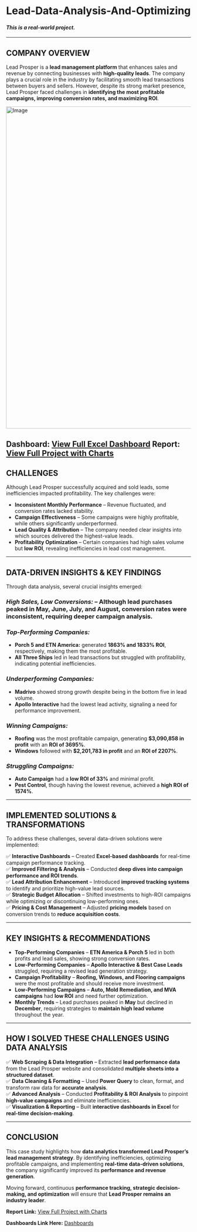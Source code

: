# Lead-Data-Analysis-And-Optimizing

#### *This is a real-world project.*
---
## COMPANY OVERVIEW 

Lead Prosper is a **lead management platform** that enhances sales and revenue by connecting businesses with **high-quality leads**. The company plays a crucial role in the industry by facilitating smooth lead transactions between buyers and sellers. However, despite its strong market presence, Lead Prosper faced challenges in **identifying the most profitable campaigns, improving conversion rates, and maximizing ROI**.  

<img width="878" alt="Image" src="https://github.com/user-attachments/assets/7e160f6b-820c-4d0d-8165-913487676818" />

**Dashboard:** [View Full Excel Dashboard](https://1drv.ms/x/c/d965216d2ae107e9/EV5w9WQZzB9Enr0ibvItlo0Bw388P7mmDkEYBT1rbbGW0w?e=XGi5lY)
**Report:** [View Full Project with Charts](https://github.com/TanvirHasan23/Lead-Data-Analysis-And-Optimizing/blob/main/Analysis3_Lead%2BProsper_PDF_Report_Mar2024%2Bto%2BDec2024_LP_Accounting.pdf)
---  

## CHALLENGES  

Although Lead Prosper successfully acquired and sold leads, some inefficiencies impacted profitability. The key challenges were:  

- **Inconsistent Monthly Performance** – Revenue fluctuated, and conversion rates lacked stability.  
- **Campaign Effectiveness** – Some campaigns were highly profitable, while others significantly underperformed.  
- **Lead Quality & Attribution** – The company needed clear insights into which sources delivered the highest-value leads.  
- **Profitability Optimization** – Certain companies had high sales volume but **low ROI**, revealing inefficiencies in lead cost management.  

---  

## DATA-DRIVEN INSIGHTS & KEY FINDINGS  

Through data analysis, several crucial insights emerged:  

### *High Sales, Low Conversions:* – Although lead purchases peaked in **May, June, July, and August**, conversion rates were inconsistent, requiring deeper campaign analysis.  

### *Top-Performing Companies:*  
- **Porch 5 and ETN America:** generated **1863% and 1833% ROI**, respectively, making them the most profitable.  
- **All Three Ships** led in lead transactions but struggled with profitability, indicating potential inefficiencies.  

### *Underperforming Companies:*  
- **Madrivo** showed strong growth despite being in the bottom five in lead volume.  
- **Apollo Interactive** had the lowest lead activity, signaling a need for performance improvement.  

### *Winning Campaigns:*  
- **Roofing** was the most profitable campaign, generating **$3,090,858 in profit** with an **ROI of 3695%**.  
- **Windows** followed with **$2,201,783 in profit** and an **ROI of 2207%**.  

### *Struggling Campaigns:*  
- **Auto Campaign** had a **low ROI of 33%** and minimal profit.  
- **Pest Control**, though having the lowest revenue, achieved a **high ROI of 1574%**.  

---  

## IMPLEMENTED SOLUTIONS & TRANSFORMATIONS  

To address these challenges, several data-driven solutions were implemented:  

✅ **Interactive Dashboards** – Created **Excel-based dashboards** for real-time campaign performance tracking.  
✅ **Improved Filtering & Analysis** – Conducted **deep dives into campaign performance and ROI trends**.  
✅ **Lead Attribution Enhancement** – Introduced **improved tracking systems** to identify and prioritize high-value lead sources.  
✅ **Strategic Budget Allocation** – Shifted investments to high-ROI campaigns while optimizing or discontinuing low-performing ones.  
✅ **Pricing & Cost Management** – Adjusted **pricing models** based on conversion trends to **reduce acquisition costs**.  

---  

## KEY INSIGHTS & RECOMMENDATIONS  

- **Top-Performing Companies** – **ETN America & Porch 5** led in both profits and lead sales, showing strong conversion rates.  
- **Low-Performing Companies** – **Apollo Interactive & Best Case Leads** struggled, requiring a revised lead generation strategy.  
- **Campaign Profitability** – **Roofing, Windows, and Flooring campaigns** were the most profitable and should receive more investment.  
- **Low-Performing Campaigns** – **Auto, Mold Remediation, and MVA campaigns** had **low ROI** and need further optimization.  
- **Monthly Trends** – Lead purchases peaked in **May** but declined in **December**, requiring strategies to **maintain high lead volume** throughout the year.  

---  

## HOW I SOLVED THESE CHALLENGES USING DATA ANALYSIS  

✅ **Web Scraping & Data Integration** – Extracted **lead performance data** from the Lead Prosper website and consolidated **multiple sheets into a structured dataset**.  
✅ **Data Cleaning & Formatting** – Used **Power Query** to clean, format, and transform raw data for **accurate analysis**.  
✅ **Advanced Analysis** – Conducted **Profitability & ROI Analysis** to pinpoint **high-value campaigns** and eliminate inefficiencies.  
✅ **Visualization & Reporting** – Built **interactive dashboards in Excel** for **real-time decision-making**.  

---  

## CONCLUSION  

This case study highlights how **data analytics transformed Lead Prosper’s lead management strategy**. By identifying inefficiencies, optimizing profitable campaigns, and implementing **real-time data-driven solutions**, the company significantly improved its **performance and revenue generation**.  

Moving forward, continuous **performance tracking, strategic decision-making, and optimization** will ensure that **Lead Prosper remains an industry leader**.

**Report Link:** [View Full Project with Charts](https://github.com/TanvirHasan23/Lead-Data-Analysis-And-Optimizing/blob/main/Analysis3_Lead%2BProsper_PDF_Report_Mar2024%2Bto%2BDec2024_LP_Accounting.pdf)

**Dashboards Link Here:** [Dashboards](https://1drv.ms/x/c/d965216d2ae107e9/EV5w9WQZzB9Enr0ibvItlo0Bw388P7mmDkEYBT1rbbGW0w?e=XGi5lY)

